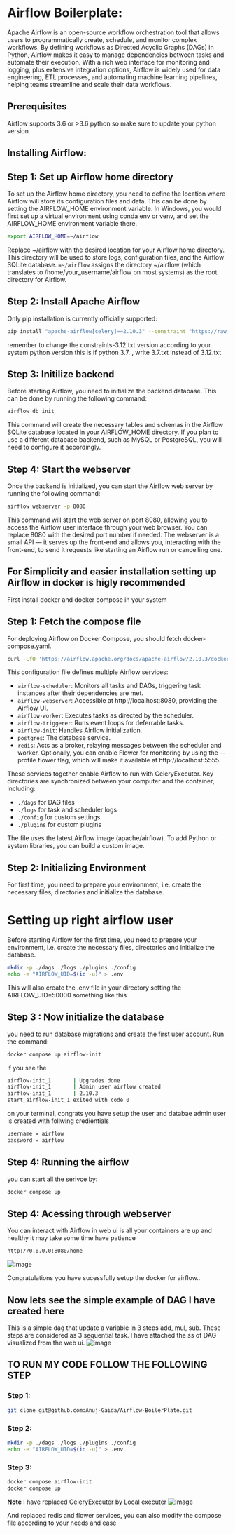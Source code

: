 # Airflow Boilerplate:
Apache Airflow is an open-source workflow orchestration tool that allows users to programmatically create, schedule, and monitor complex workflows. By defining workflows as Directed Acyclic Graphs (DAGs) in Python, Airflow makes it easy to manage dependencies between tasks and automate their execution. With a rich web interface for monitoring and logging, plus extensive integration options, Airflow is widely used for data engineering, ETL processes, and automating machine learning pipelines, helping teams streamline and scale their data workflows.

## Prerequisites
Airflow supports 3.6 or >3.6 python so make sure to update your python version 

## Installing Airflow:
## Step 1: Set up Airflow home directory
To set up the Airflow home directory, you need to define the location where Airflow will store its configuration files and data. This can be done by setting the AIRFLOW_HOME environment variable. In Windows, you would first set up a virtual environment using conda env or venv, and set the AIRFLOW_HOME environment variable there.
```bash
export AIRFLOW_HOME=~/airflow
```
Replace ~/airflow with the desired location for your Airflow home directory. This directory will be used to store logs, configuration files, and the Airflow SQLite database.
`=~/airflow` assigns the directory ~/airflow (which translates to /home/your_username/airflow on most systems) as the root directory for Airflow.

## Step 2: Install Apache Airflow

Only pip installation is currently officially supported:
```bash
pip install "apache-airflow[celery]==2.10.3" --constraint "https://raw.githubusercontent.com/apache/airflow/constraints-2.10.3/constraints-3.12.txt"
```
remember to change the constraints-3.12.txt version according to your system python version this is if python 3.7. , write 3.7.txt instead of 3.12.txt

## Step 3: Initilize backend
Before starting Airflow, you need to initialize the backend database. This can be done by running the following command:
```bash
airflow db init
```
This command will create the necessary tables and schemas in the Airflow SQLite database located in your AIRFLOW_HOME directory. If you plan to use a different database backend, such as MySQL or PostgreSQL, you will need to configure it accordingly.

## Step 4: Start the webserver
Once the backend is initialized, you can start the Airflow web server by running the following command:
```bash
airflow webserver -p 8080
```
This command will start the web server on port 8080, allowing you to access the Airflow user interface through your web browser. You can replace 8080 with the desired port number if needed. The webserver is a small API — it serves up the front-end and allows you, interacting with the front-end, to send it requests like starting an Airflow run or cancelling one.

## For Simplicity and easier installation setting up Airflow in docker is higly recommended
First install docker and docker compose in your system
## Step 1: Fetch the compose file
For deploying Airflow on Docker Compose, you should fetch docker-compose.yaml.
```bash
curl -LfO 'https://airflow.apache.org/docs/apache-airflow/2.10.3/docker-compose.yaml'
```

This configuration file defines multiple Airflow services:

- `airflow-scheduler`: Monitors all tasks and DAGs, triggering task instances after their dependencies are met.
- `airflow-webserver`: Accessible at http://localhost:8080, providing the Airflow UI.
- `airflow-worker`: Executes tasks as directed by the scheduler.
- `airflow-triggerer`: Runs event loops for deferrable tasks.
- `airflow-init`: Handles Airflow initialization.
- `postgres`: The database service.
- `redis`: Acts as a broker, relaying messages between the scheduler and worker.
Optionally, you can enable Flower for monitoring by using the --profile flower flag, which will make it available at http://localhost:5555.

These services together enable Airflow to run with CeleryExecutor. Key directories are synchronized between your computer and the container, including:

- `./dags` for DAG files
- `./logs` for task and scheduler logs
- `./config` for custom settings
- `./plugins` for custom plugins
  
The file uses the latest Airflow image (apache/airflow). To add Python or system libraries, you can build a custom image.

## Step 2: Initializing Environment
For first time, you need to prepare your environment, i.e. create the necessary files, directories and initialize the database.
# Setting up right airflow user
Before starting Airflow for the first time, you need to prepare your environment, i.e. create the necessary files, directories and initialize the database.
```bash
mkdir -p ./dags ./logs ./plugins ./config
echo -e "AIRFLOW_UID=$(id -u)" > .env
```
This will also create the .env file in your directory setting the AIRFLOW_UID=50000
something like this

## Step 3 : Now initialize the database
you need to run database migrations and create the first user account. Run the command:
```bash
docker compose up airflow-init
```
if you see the 
```bash
airflow-init_1       | Upgrades done
airflow-init_1       | Admin user airflow created
airflow-init_1       | 2.10.3
start_airflow-init_1 exited with code 0
```
on your terminal, congrats you have setup the user and databae
admin user is created with follwing credientials
```bash
username = airflow
password = airflow
```
## Step 4: Running the airflow
you can start all the serivce by:
```bash
docker compose up
```
## Step 4: Acessing through webserver
You can interact with Airflow in web ui is all your containers are up and healthy
it may take some time have patience
```bash
http://0.0.0.0:8080/home
```
![image](https://github.com/user-attachments/assets/9cff00db-e8ed-4c0d-a8f1-60d792cfb22d)

Congratulations you have sucessfully setup the docker for airflow..

## Now lets see the simple example of DAG I have created here
This is a simple dag that update a variable in 3 steps add, mul, sub. These steps are considered as 3 sequential task. I have attached the ss of DAG visualized from the web ui.
![image](https://github.com/user-attachments/assets/ef206d39-9153-4985-8d53-094d18153b9b)

## TO RUN MY CODE FOLLOW THE FOLLOWING STEP 
### Step 1: 
```bash
git clone git@github.com:Anuj-Gaida/Airflow-BoilerPlate.git
```
### Step 2:
```bash
mkdir -p ./dags ./logs ./plugins ./config
echo -e "AIRFLOW_UID=$(id -u)" > .env
```
### Step 3:
```bash
docker compose airflow-init
docker compose up
```

**Note**
I have replaced CeleryExecuter by Local executer 
![image](https://github.com/user-attachments/assets/27c8f7ba-c7d4-4964-8c68-714474e21028)

And replaced redis and flower services, you can also modify the compose file according to your needs and ease


